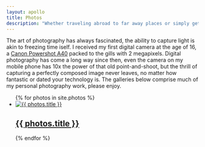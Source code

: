 ```yaml
---
layout: apollo
title: Photos
description: "Whether traveling abroad to far away places or simply getting lost in my own backyard, I've always managed to keep a camera at my side. View my collections of photos here."
---
```


The art of photography has always fascinated, the ability to capture light is akin to freezing time iself. I received my first digital camera at the age of 16, a [Canon Powershot A40](https://www.imaging-resource.com/PRODS/A40/A40A.HTM) packed to the gills with 2 megapixels. Digital photography has come a long way since then, even the camera on my mobile phone has 10x the power of that old point-and-shoot, but the thrill of capturing a perfectly composed image never leaves, no matter how fantastic or dated your technology is. The galleries below comprise much of my personal photography work, please enjoy.

<div class="post">
  <ul class="photo-gallery">
{% for photos in site.photos %}
    <li>
      <a href="{{ photos.permalink }}" title="{{ photos.title }}">
        <img class="thumbnail" src="thumb/{{ photos.thumbnail }}" alt="{{ photos.title }}" />
        <div class="gallery-meta">
          <h2>{{ photos.title }}</h2>
        </div>
      </a>
    </li>
{% endfor %}
  </ul>
</div>
